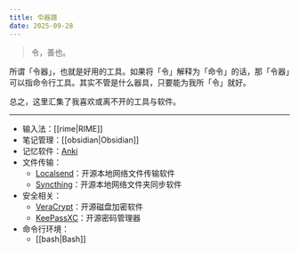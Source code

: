 ```yaml
---
title: 令器譜
date: 2025-09-28
---
```


> 令，善也。

所谓「令器」，也就是好用的工具。如果将「令」解释为「命令」的话，那「令器」可以指命令行工具。其实不管是什么器具，只要能为我所「令」就好。

总之，这里汇集了我喜欢或离不开的工具与软件。

---

- 输入法：[[rime|RIME]]
- 笔记管理：[[obsidian|Obsidian]]
- 记忆软件：[Anki](https://apps.ankiweb.net/)
- 文件传输：
    - [Localsend](https://localsend.org/)：开源本地网络文件传输软件
    - [Syncthing](https://syncthing.net/)：开源本地网络文件夹同步软件
- 安全相关：
    - [VeraCrypt](https://veracrypt.io)：开源磁盘加密软件
    - [KeePassXC](https://keepassxc.org/)：开源密码管理器
- 命令行环境：
     - [[bash|Bash]]
